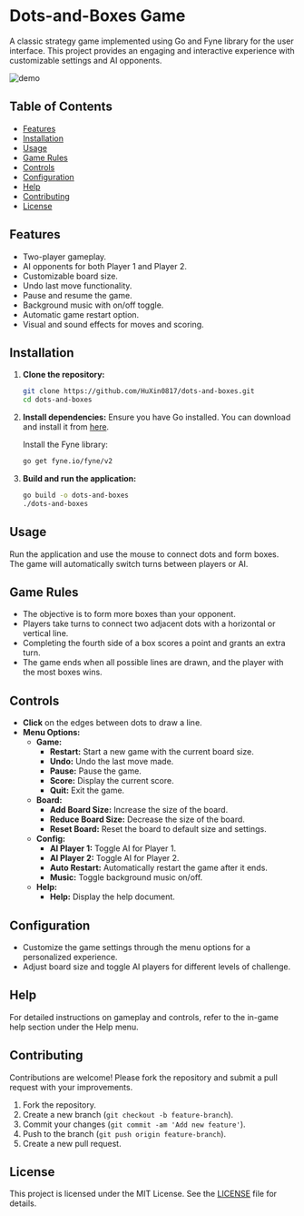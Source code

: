 # Dots-and-Boxes Game

A classic strategy game implemented using Go and Fyne library for the user interface. This project provides an engaging
and interactive experience with customizable settings and AI opponents.

![demo](demo.gif)

## Table of Contents

- [Features](#features)
- [Installation](#installation)
- [Usage](#usage)
- [Game Rules](#game-rules)
- [Controls](#controls)
- [Configuration](#configuration)
- [Help](#help)
- [Contributing](#contributing)
- [License](#license)

## Features

- Two-player gameplay.
- AI opponents for both Player 1 and Player 2.
- Customizable board size.
- Undo last move functionality.
- Pause and resume the game.
- Background music with on/off toggle.
- Automatic game restart option.
- Visual and sound effects for moves and scoring.

## Installation

1. **Clone the repository:**
   ```bash
   git clone https://github.com/HuXin0817/dots-and-boxes.git
   cd dots-and-boxes
   ```

2. **Install dependencies:**
   Ensure you have Go installed. You can download and install it from [here](https://golang.org/dl/).

   Install the Fyne library:
   ```bash
   go get fyne.io/fyne/v2
   ```

3. **Build and run the application:**
   ```bash
   go build -o dots-and-boxes
   ./dots-and-boxes
   ```

## Usage

Run the application and use the mouse to connect dots and form boxes. The game will automatically switch turns between
players or AI.

## Game Rules

- The objective is to form more boxes than your opponent.
- Players take turns to connect two adjacent dots with a horizontal or vertical line.
- Completing the fourth side of a box scores a point and grants an extra turn.
- The game ends when all possible lines are drawn, and the player with the most boxes wins.

## Controls

- **Click** on the edges between dots to draw a line.
- **Menu Options:**
    - **Game:**
        - **Restart:** Start a new game with the current board size.
        - **Undo:** Undo the last move made.
        - **Pause:** Pause the game.
        - **Score:** Display the current score.
        - **Quit:** Exit the game.
    - **Board:**
        - **Add Board Size:** Increase the size of the board.
        - **Reduce Board Size:** Decrease the size of the board.
        - **Reset Board:** Reset the board to default size and settings.
    - **Config:**
        - **AI Player 1:** Toggle AI for Player 1.
        - **AI Player 2:** Toggle AI for Player 2.
        - **Auto Restart:** Automatically restart the game after it ends.
        - **Music:** Toggle background music on/off.
    - **Help:**
        - **Help:** Display the help document.

## Configuration

- Customize the game settings through the menu options for a personalized experience.
- Adjust board size and toggle AI players for different levels of challenge.

## Help

For detailed instructions on gameplay and controls, refer to the in-game help section under the Help menu.

## Contributing

Contributions are welcome! Please fork the repository and submit a pull request with your improvements.

1. Fork the repository.
2. Create a new branch (`git checkout -b feature-branch`).
3. Commit your changes (`git commit -am 'Add new feature'`).
4. Push to the branch (`git push origin feature-branch`).
5. Create a new pull request.

## License

This project is licensed under the MIT License. See the [LICENSE](LICENSE) file for details.